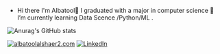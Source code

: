 - Hi there I'm Albatool👋  I graduated with a major in computer science 🌱 I’m currently learning Data Scence /Python/ML  .
  

![Anurag's GitHub stats](https://github-readme-stats.vercel.app/api?username=Albatool2&theme=midnight-purple)


<a href="mailto:YourEmail@gmail.com">![albatoolalshaer2.com](https://img.shields.io/badge/Gmail-D14836?style=for-the-badge&logo=gmail&logoColor=white)</a>
<a href="<https://www.linkedin.com/in/albatool-alshaer/>">![LinkedIn](https://img.shields.io/badge/LinkedIn-0077B5?style=for-the-badge&logo=linkedin&logoColor=white)</a>

